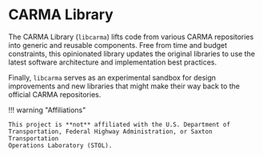 # CARMA Library

The CARMA Library (`libcarma`) lifts code from various CARMA repositories into
generic and reusable components. Free from time and budget constraints, this
opinionated library updates the original libraries to use the latest
software architecture and implementation best practices.

Finally, `libcarma` serves as an experimental sandbox for design improvements
and new libraries that might make their way back to the official CARMA
repositories.

!!! warning "Affiliations"

    This project is **not** affiliated with the U.S. Department of
    Transportation, Federal Highway Administration, or Saxton Transportation
    Operations Laboratory (STOL).
